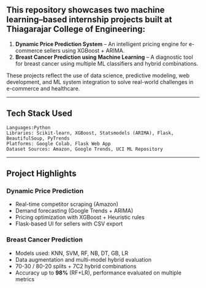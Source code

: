 
## This repository showcases two machine learning–based internship projects built at **Thiagarajar College of Engineering**:

1. **Dynamic Price Prediction System** – An intelligent pricing engine for e-commerce sellers using XGBoost + ARIMA.
2. **Breast Cancer Prediction using Machine Learning** – A diagnostic tool for breast cancer using multiple ML classifiers and hybrid combinations.

These projects reflect the use of data science, predictive modeling, web development, and ML system integration to solve real-world challenges in e-commerce and healthcare.

---

## Tech Stack Used
```
Languages:Python
Libraries: Scikit-learn, XGBoost, Statsmodels (ARIMA), Flask, BeautifulSoup, PyTrends
Platforms: Google Colab, Flask Web App
Dataset Sources: Amazon, Google Trends, UCI ML Repository
```
---

## Project Highlights

### Dynamic Price Prediction
- Real-time competitor scraping (Amazon)
- Demand forecasting (Google Trends + ARIMA)
- Pricing optimization with XGBoost + Heuristic rules
- Flask-based UI for sellers with CSV export

### Breast Cancer Prediction
- Models used: KNN, SVM, RF, NB, DT, GB, LR
- Data augmentation and multi-model hybrid evaluation
- 70-30 / 80-20 splits + 7C2 hybrid combinations
- Accuracy up to **98%** (RF+LR), performance evaluated on multiple metrics



